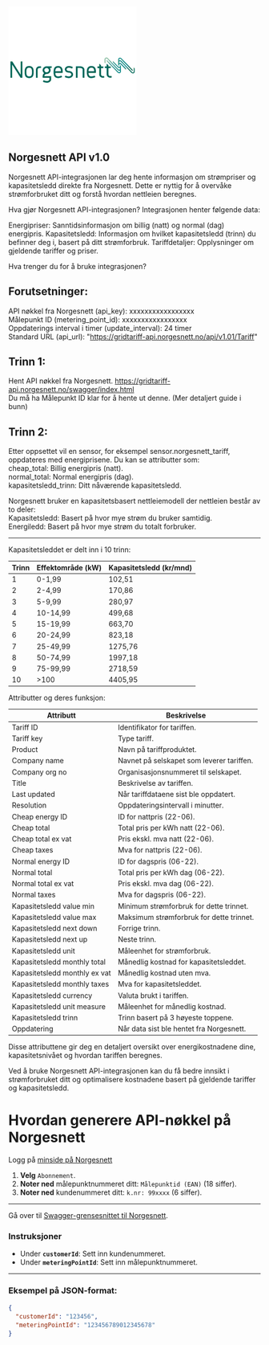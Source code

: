 ![Logo](norgesnett_256.png)

Norgesnett API v1.0  
---------------------
  
Norgesnett API-integrasjonen lar deg hente informasjon om strømpriser og kapasitetsledd direkte fra Norgesnett. Dette er nyttig for å overvåke strømforbruket ditt og forstå hvordan nettleien beregnes.

Hva gjør Norgesnett API-integrasjonen?
Integrasjonen henter følgende data:

Energipriser: Sanntidsinformasjon om billig (natt) og normal (dag) energipris.
Kapasitetsledd: Informasjon om hvilket kapasitetsledd (trinn) du befinner deg i, basert på ditt strømforbruk.
Tariffdetaljer: Opplysninger om gjeldende tariffer og priser.

Hva trenger du for å bruke integrasjonen? 

## Forutsetninger:  
API nøkkel fra Norgesnett (api_key): xxxxxxxxxxxxxxxxx  
Målepunkt ID (metering_point_id): xxxxxxxxxxxxxxxxx  
Oppdaterings interval i timer (update_interval): 24 timer  
Standard URL (api_url): "https://gridtariff-api.norgesnett.no/api/v1.01/Tariff"  
  
## Trinn 1:  
Hent API nøkkel fra Norgesnett. https://gridtariff-api.norgesnett.no/swagger/index.html  
Du må ha Målepunkt ID klar for å hente ut denne.  (Mer detaljert guide i bunn)

## Trinn 2:  
Etter oppsettet vil en sensor, for eksempel sensor.norgesnett_tariff, oppdateres med energiprisene. Du kan se attributter som:  
cheap_total: Billig energipris (natt).  
normal_total: Normal energipris (dag).  
kapasitetsledd_trinn: Ditt nåværende kapasitetsledd.  
  
Norgesnett bruker en kapasitetsbasert nettleiemodell der nettleien består av to deler:  
Kapasitetsledd: Basert på hvor mye strøm du bruker samtidig.  
Energiledd: Basert på hvor mye strøm du totalt forbruker.  
  
---------------------
  
Kapasitetsleddet er delt inn i 10 trinn:  
  
| Trinn | Effektområde (kW) | Kapasitetsledd (kr/mnd)|
|-------|-------------------|-------------------------|
| 1     | 0-1,99            | 102,51                  |
| 2     | 2-4,99            | 170,86                  |
| 3     | 5-9,99            | 280,97                  |
| 4     | 10-14,99          | 499,68                  |
| 5     | 15-19,99          | 663,70                  |
| 6     | 20-24,99          | 823,18                  |
| 7     | 25-49,99          | 1275,76                 |
| 8     | 50-74,99          | 1997,18                 |
| 9     | 75-99,99          | 2718,59                 |
| 10    | >100              | 4405,95                 |
  
  
  
Attributter og deres funksjon:  
  
| Attributt                        | Beskrivelse                                            |
|----------------------------------|--------------------------------------------------------|
| Tariff ID                        | Identifikator for tariffen.                            |
| Tariff key                       | Type tariff.                                           |
| Product                          | Navn på tariffproduktet.                               |
| Company name                     | Navnet på selskapet som leverer tariffen.              |
| Company org no                   | Organisasjonsnummeret til selskapet.                   |
| Title                            | Beskrivelse av tariffen.                               |
| Last updated                     | Når tariffdataene sist ble oppdatert.                  |
| Resolution                       | Oppdateringsintervall i minutter.                      |
| Cheap energy ID                  | ID for nattpris (22-06).                               |
| Cheap total                      | Total pris per kWh natt (22-06).                       |
| Cheap total ex vat               | Pris ekskl. mva natt (22-06).                          |
| Cheap taxes                      | Mva for nattpris (22-06).                              |
| Normal energy ID                 | ID for dagspris (06-22).                               |
| Normal total                     | Total pris per kWh dag (06-22).                        |
| Normal total ex vat              | Pris ekskl. mva dag (06-22).                           |
| Normal taxes                     | Mva for dagspris (06-22).                              |
| Kapasitetsledd value min         | Minimum strømforbruk for dette trinnet.                |
| Kapasitetsledd value max         | Maksimum strømforbruk for dette trinnet.               |
| Kapasitetsledd next down         | Forrige trinn.                                         |
| Kapasitetsledd next up           | Neste trinn.                                           |
| Kapasitetsledd unit              | Måleenhet for strømforbruk.                            |
| Kapasitetsledd monthly total     | Månedlig kostnad for kapasitetsleddet.                 |
| Kapasitetsledd monthly ex vat    | Månedlig kostnad uten mva.                             |
| Kapasitetsledd monthly taxes     | Mva for kapasitetsleddet.                              |
| Kapasitetsledd currency          | Valuta brukt i tariffen.                               |
| Kapasitetsledd unit measure      | Måleenhet for månedlig kostnad.                        |
| Kapasitetsledd trinn             | Trinn basert på 3 høyeste toppene.                     |
| Oppdatering                      | Når data sist ble hentet fra Norgesnett.               |
  
Disse attributtene gir deg en detaljert oversikt over energikostnadene dine, kapasitetsnivået og hvordan tariffen beregnes.
  
Ved å bruke Norgesnett API-integrasjonen kan du få bedre innsikt i strømforbruket ditt og optimalisere kostnadene basert på gjeldende tariffer og kapasitetsledd.  
  
# Hvordan generere API-nøkkel på Norgesnett

Logg på [minside på Norgesnett](https://minside.norgesnett.no/)

1. **Velg** `Abonnement`.
2. **Noter ned** målepunktnummeret ditt: `Målepunktid (EAN)` (18 siffer).
3. **Noter ned** kundenummeret ditt: `k.nr: 99xxxx` (6 siffer).

---

Gå over til [Swagger-grensesnittet til Norgesnett](https://gridtariff-api.norgesnett.no/swagger/index.html).

### Instruksjoner
- Under **`customerId`**: Sett inn kundenummeret.
- Under **`meteringPointId`**: Sett inn målepunktnummeret.

---

### Eksempel på JSON-format:
```json
{
  "customerId": "123456",
  "meteringPointId": "123456789012345678"
}

  
